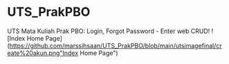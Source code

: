 # UTS_PrakPBO
UTS Mata Kuliah Prak PBO: Login, Forgot Password - Enter web CRUD!
![Index Home Page](https://github.com/marssihsaan/UTS_PrakPBO/blob/main/utsimagefinal/create%20akun.png"Index Home Page")
